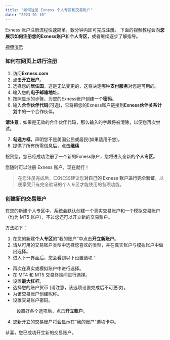 ```yaml
---
title: "如何注册 Exness 个人专区和交易账户"
date: "2023-01-10"
---
```


<Ads></Ads> 

Exness 账户注册流程快速简单，数分钟内即可完成注册。 下面的视频教程会向**您展示如何注册您的Exness账户**和**个人专区**，或者继续逐步了解指导。

[视频演示](https://haokan.baidu.com/v?vid=4161871976850577379&pd=pcshare)

### 如何在网页上进行注册

1. 访问**Exness.com**
2. 点击**开立账户**。
3. 选择您的**居住国**，这是无法变更的，这将决定哪种**支付服务**对您是可用的。
4. 输入您的**电子邮箱地址**。
5. 按照显示的步骤，为您的Exness账户创建一个**密码**。
6. 输入**合作伙伴代码**(可选)，它将把您的Exness账户链接到**Exness伙伴关系计划**中的一个合作伙伴。

**请注意**：如果是无效的合作伙伴代码，那么输入的字段将被清除，以便您再次尝试。

7. **勾选方框**，声明您不是美国公民或居民(如果适用于您)。
8. 提供了所有所需信息后，点击**继续**

祝贺您，您已经成功注册了一个新的Exness账户，您将进入全新的**个人专区**。

您随时可以注册 Exness 账户，现在就行！

> 在您注册完成后，EXNESS建议您**对自己的 Exness 账户进行完全验证**，以便享受只有完全验证的个人专区才能使用的各项功能。

### 创建新的交易账户

在您的新建个人专区中，系统会默认创建一个真实交易账户和一个模拟交易账户（均为 MT5 账户），不过您还可以开立新的交易账户。

方法如下：

1. 在您的新建**个人专区**的“我的账户”中点击**开立新账户**。
2. 请从可用的交易账户类型中选择您喜欢的类型，并在真实账户与模拟账户中做出选择。
3. 进入下一界面后，您会看到以下设置选项：

- 再次在真实或模拟账户中进行选择。
- 在 MT4 和 MT5 交易终端间进行选择。
- 设置**最大杠杆**。
- 选择您的账户货币 (请注意，该选项设置完成后不可更改)。
- 为该交易账户创建昵称。
- 设置交易账户密码。

         设置好各个选项后，点击**开立账户**。

4. 您新开立的交易账户将会显示在“我的账户”选项卡中。

恭喜，您已成功开立新的交易账户。
